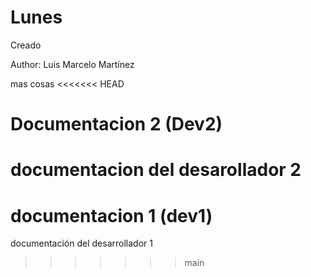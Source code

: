 # Lunes

Creado 

Author: Luis Marcelo Martínez

mas cosas
<<<<<<< HEAD
# Documentacion 2 (Dev2)
documentacion del desarollador 2
=======
# documentacion 1 (dev1)
documentación del desarrollador 1



>>>>>>> main
